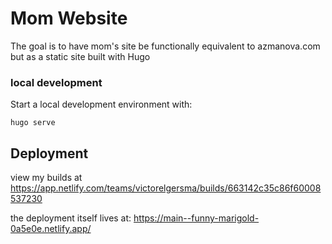 # Mom Website

The goal is to have mom's site be functionally equivalent to azmanova.com but as a static site built with Hugo

### local development

Start a local development environment with:

```
hugo serve
```


## Deployment

view my builds at https://app.netlify.com/teams/victorelgersma/builds/663142c35c86f60008537230


the deployment itself lives at:
https://main--funny-marigold-0a5e0e.netlify.app/
